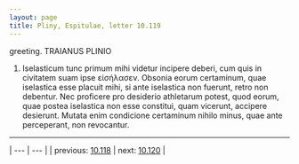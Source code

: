 ```yaml
---
layout: page
title: Pliny, Espitulae, letter 10.119
---
```


greeting. TRAIANUS PLINIO



1. Iselasticum tunc primum mihi videtur incipere deberi, cum quis in civitatem suam ipse εἰσήλασεν. Obsonia eorum certaminum, quae iselastica esse placuit mihi, si ante iselastica non fuerunt, retro non debentur. Nec proficere pro desiderio athletarum potest, quod eorum, quae postea iselastica non esse constitui, quam vicerunt, accipere desierunt. Mutata enim condicione certaminum nihilo minus, quae ante perceperant, non revocantur.



---

| --- | --- |
| previous: [10.118](../10.118/) | next: [10.120](../10.120/) |